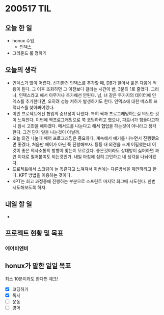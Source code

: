 # 200517 TIL

## 오늘 한 일

- honux 수업
  - 인덱스
- 그라운드 룰 정하기

## 오늘의 생각

- 인덱스가 많이 어렵다. 신기한건 인덱스를 추가할 때, DB가 알아서 훑은 다음에 적용이 된다. 그 이후 조회하면 그 이전보다 걸리는 시간이 반, 3분의 1로 줄었다. 그러나, 인덱스라고 해서 아무거나 추가해선 안된다. 남, 녀 같은 두가지의 데이터에 인덱스를 추가한다면, 오히려 성능 저하가 발생하기도 한다. 인덱스에 대한 베스트 프랙티스를 찾아봐야겠다.
- 이번 프로젝트에선 협업의 중요성이 나왔다. 특히 짝과 프로그래밍하는걸 의도한 것이 느껴진다. 이번에 짝프로그래밍으로 쭉 코딩하려고 했으나, 파트너가 힘들다고하니 잠시 고민을 해야겠다. 메서드를 나눈다고 해서 협업을 하는것이 아니라고 생각한다. 그건 단지 일을 나눈것이 아닐까.
- 오늘 의견 나눌때 페어 프로그래밍은 중요하다, 계속해서 얘기를 나누면서 진행했으면 좋겠다, 처음만 페어가 아닌 쭉 진행해보자. 등등 내 의견을 크게 어필했는데 이것이 좋은 의사소통의 방향이 맞는지 모르겠다. 좋은것이라도 상대방이 싫어하면 과연 이대로 밀어붙여도 되는것인가. 내일 아침에 심히 고민하고 내 생각을 나눠야겠다.
- 프로젝트에서 스크럼이 늘 똑같다고 느껴져서 이번에는 다른방식을 제안하려고 한다. KPT 방법을 이용하는 것이다.
- KPT는 회고 과정중에 진행하는 부분으로 스프린트 마지막 회고때 시도한다. 한번 시도해보도록 하자.

## 내일 할 일

- 

## 프로젝트 현황 및 목표

### 에어비엔비

## honux가 말한 일일 목표

최소 10분이라도 한다면 체크!

- [x] 코딩하기
- [x] 독서
- [ ] 운동
- [ ] 영어